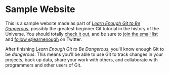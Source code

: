 # Sample Website

This is a sample website made as part of  [*Learn Enough Git to Be Dangerous*](http://learnenough.com/git-tutorial), possibly the greatest beginner Git tutorial  in the history  of the Universe. You should totally [check it out](http://learnenough.com/git-tutorial), and be sure to [join the email list](http://learnenough.com/#email_list) and [follow @learnenough](http://twitter.com/learnenough) on Twitter.

After finishing *Learn Enough Git to Be Dangerous*, you'll know enough Git to be *dangerous*. This means you'll be able to use Git to track changes in your projects, back up data, share your work with others, and collaborate with programmers and other users  of Git.
